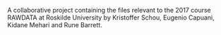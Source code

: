 A collaborative project containing the files relevant to the 2017 course RAWDATA at Roskilde University
by Kristoffer Schou, Eugenio Capuani, Kidane Mehari and Rune Barrett. 
